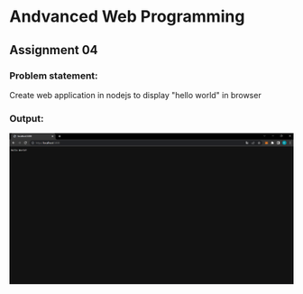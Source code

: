 # Andvanced Web Programming

## Assignment 04

### Problem statement:

Create web application in nodejs to display "hello world" in browser

### Output:

![Output](./images/oi_401.png)
